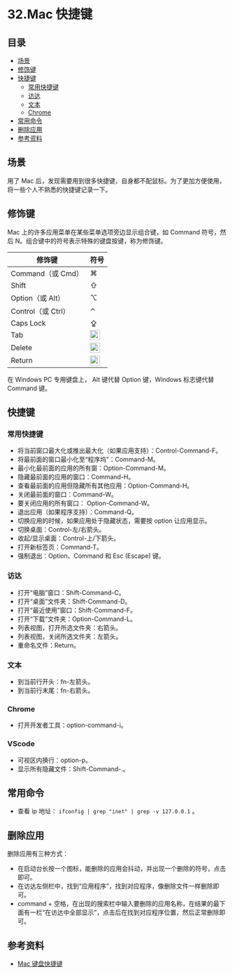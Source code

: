 # 32.Mac 快捷键
## <a name="index"></a> 目录
- [场景](#situation)
- [修饰键](#decoration)
- [快捷键](#shortcut)
  - [常用快捷键](#usual)
  - [访达](#finder)
  - [文本](#text)
  - [Chrome](#chrome)
- [常用命令](#cli)
- [删除应用](#del)
- [参考资料](#reference)
## <a name="situation"></a> 场景
用了 Mac 后，发现需要用到很多快捷键，自身都不配鼠标。为了更加方便使用，将一些个人不熟悉的快捷键记录一下。

## <a name="decoration"></a> 修饰键
Mac 上的许多应用菜单在某些菜单选项旁边显示组合键，如 Command 符号，然后 N。组合键中的符号表示特殊的键盘按键，称为修饰键。

修饰键 | 符号
----- | -----
Command（或 Cmd） | ⌘
Shift  | ⇧
Option（或 Alt） | ⌥
Control（或 Ctrl） | ⌃
Caps Lock  | ⇪
Tab  | <img src="https://help.apple.com/assets/5BBCEA2409462239278318D5/5BBCEA2809462239278318DE/zh_CN/cd484d20455f2ae2026ed324d873c1d7.png" alt="右制表符符号" height="23" width="23" originalimagename="SharedGlobalArt/L0075_modtabr.png">
Delete  | <img src="https://help.apple.com/assets/5BBCEA2409462239278318D5/5BBCEA2809462239278318DE/zh_CN/218d37fa854c02bcf94075c546a8c409.png" alt="Delete 符号" height="23" width="23" originalimagename="SharedGlobalArt/L0062_moddl.png">|
Return  | <img src="https://help.apple.com/assets/5BBCEA2409462239278318D5/5BBCEA2809462239278318DE/zh_CN/078689fe0beeb14141babebacd04c2b6.png" alt="Return 符号" height="23" width="23" originalimagename="SharedGlobalArt/L0072_modrtn.png">


在 Windows PC 专用键盘上， Alt 键代替 Option 键，Windows 标志键代替 Command 键。

## <a name="shortcut"></a> 快捷键
### <a name="usual"></a> 常用快捷键
- 将当前窗口最大化或推出最大化（如果应用支持）：Control-Command-F。
- 将最前面的窗口最小化至“程序坞”：Command-M。
- 最小化最前面的应用的所有窗：Option-Command-M。
- 隐藏最前面的应用的窗口：Command-H。
- 查看最前面的应用但隐藏所有其他应用：Option-Command-H。
- 关闭最前面的窗口：Command-W。
- 要关闭应用的所有窗口： Option-Command-W。
- 退出应用（如果程序支持）：Command-Q。
- 切换应用的时候，如果应用处于隐藏状态，需要按 option 让应用显示。
- 切换桌面：Control-左/右箭头。
- 收起/显示桌面：Control-上/下箭头。
- 打开新标签页：Command-T。
- 强制退出：Option、Command 和 Esc (Escape) 键。

### <a name="finder"></a> 访达
- 打开“电脑”窗口：Shift-Command-C。
- 打开“桌面”文件夹：Shift-Command-D。
- 打开“最近使用”窗口：Shift-Command-F。
- 打开“下载”文件夹：Option-Command-L。
- 列表视图，打开所选文件夹：右箭头。
- 列表视图，关闭所选文件夹：左箭头。
- 重命名文件：Return。

### <a name="text"></a> 文本
- 到当前行开头：fn-左箭头。
- 到当前行末尾：fn-右箭头。

### <a name="chrome"></a> Chrome
- 打开开发者工具：option-command-i。

### <a name="chrome"></a> VScode
- 可视区内换行：option-p。
- 显示所有隐藏文件：Shift-Command-.。

## <a name="cli"></a> 常用命令
- 查看 ip 地址： `ifconfig | grep "inet" | grep -v 127.0.0.1` 。

## <a name="del"></a> 删除应用
删除应用有三种方式：
- 在启动台长按一个图标，能删除的应用会抖动，并出现一个删除的符号，点击即可。
- 在访达左侧栏中，找到“应用程序”，找到对应程序，像删除文件一样删除即可。
- command + 空格，在出现的搜索栏中输入要删除的应用名称，在结果的最下面有一栏“在访达中全部显示”，点击后在找到对应程序位置，然后正常删除即可。


## <a name="reference"></a> 参考资料
- [Mac 键盘快捷键][url-support-apple-key]

[url-support-apple-key]:https://support.apple.com/zh-cn/HT201236
[url-support-apple-key-symbal]:https://support.apple.com/zh-cn/guide/mac-help/what-are-those-symbols-shown-in-menus-cpmh0011/mac